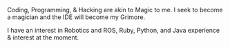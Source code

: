 Coding, Programming, & Hacking are akin to Magic to me. I seek to become a magician and the IDE will become my Grimore.

I have an interest in Robotics and ROS, Ruby, Python, and Java experience & interest at the moment.

<!---
JhunalOfAtmora/JhunalOfAtmora is a ✨ special ✨ repository because its `README.md` (this file) appears on your GitHub profile.
You can click the Preview link to take a look at your changes.
--->
